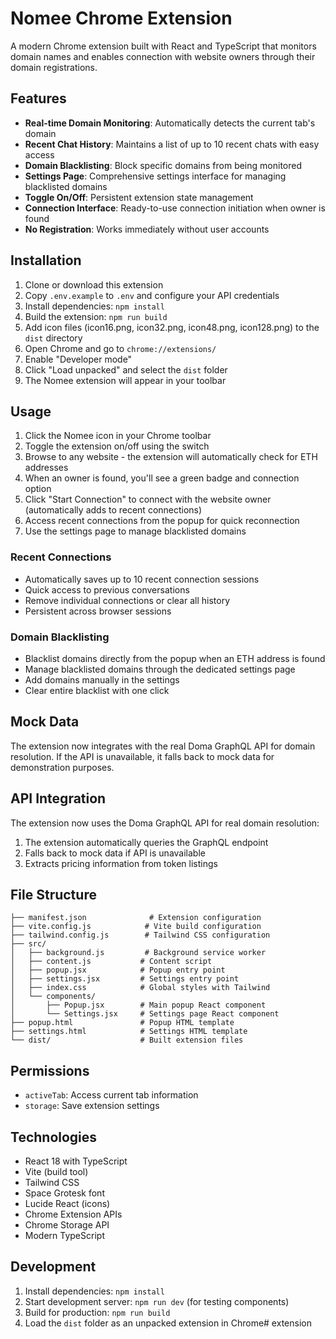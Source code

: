 # Nomee Chrome Extension

A modern Chrome extension built with React and TypeScript that monitors domain names and enables connection with website owners through their domain registrations.

## Features

- **Real-time Domain Monitoring**: Automatically detects the current tab's domain
- **Recent Chat History**: Maintains a list of up to 10 recent chats with easy access
- **Domain Blacklisting**: Block specific domains from being monitored
- **Settings Page**: Comprehensive settings interface for managing blacklisted domains
- **Toggle On/Off**: Persistent extension state management
- **Connection Interface**: Ready-to-use connection initiation when owner is found
- **No Registration**: Works immediately without user accounts

## Installation

1. Clone or download this extension
2. Copy `.env.example` to `.env` and configure your API credentials
3. Install dependencies: `npm install`
4. Build the extension: `npm run build`
5. Add icon files (icon16.png, icon32.png, icon48.png, icon128.png) to the `dist` directory
6. Open Chrome and go to `chrome://extensions/`
7. Enable "Developer mode"
8. Click "Load unpacked" and select the `dist` folder
9. The Nomee extension will appear in your toolbar


## Usage

1. Click the Nomee icon in your Chrome toolbar
2. Toggle the extension on/off using the switch
3. Browse to any website - the extension will automatically check for ETH addresses
4. When an owner is found, you'll see a green badge and connection option
5. Click "Start Connection" to connect with the website owner (automatically adds to recent connections)
6. Access recent connections from the popup for quick reconnection
7. Use the settings page to manage blacklisted domains

### Recent Connections

- Automatically saves up to 10 recent connection sessions
- Quick access to previous conversations
- Remove individual connections or clear all history
- Persistent across browser sessions

### Domain Blacklisting

- Blacklist domains directly from the popup when an ETH address is found
- Manage blacklisted domains through the dedicated settings page
- Add domains manually in the settings
- Clear entire blacklist with one click

## Mock Data

The extension now integrates with the real Doma GraphQL API for domain resolution. If the API is unavailable, it falls back to mock data for demonstration purposes.

## API Integration

The extension now uses the Doma GraphQL API for real domain resolution:

1. The extension automatically queries the GraphQL endpoint
2. Falls back to mock data if API is unavailable
3. Extracts pricing information from token listings

## File Structure

```
├── manifest.json              # Extension configuration
├── vite.config.js            # Vite build configuration
├── tailwind.config.js        # Tailwind CSS configuration
├── src/
│   ├── background.js         # Background service worker
│   ├── content.js           # Content script
│   ├── popup.jsx            # Popup entry point
│   ├── settings.jsx         # Settings entry point
│   ├── index.css            # Global styles with Tailwind
│   └── components/
│       ├── Popup.jsx        # Main popup React component
│       └── Settings.jsx     # Settings page React component
├── popup.html               # Popup HTML template
├── settings.html            # Settings HTML template
└── dist/                    # Built extension files
```

## Permissions

- `activeTab`: Access current tab information
- `storage`: Save extension settings

## Technologies

- React 18 with TypeScript
- Vite (build tool)
- Tailwind CSS
- Space Grotesk font
- Lucide React (icons)
- Chrome Extension APIs
- Chrome Storage API
- Modern TypeScript

## Development

1. Install dependencies: `npm install`
2. Start development server: `npm run dev` (for testing components)
3. Build for production: `npm run build`
4. Load the `dist` folder as an unpacked extension in Chrome#   e x t e n s i o n 
 
 
